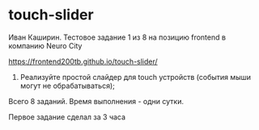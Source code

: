 # touch-slider

Иван Каширин. Тестовое задание 1 из 8 на позицию frontend в компанию Neuro City

https://frontend200tb.github.io/touch-slider/

1. Реализуйте простой слайдер для touch устройств (события мыши могут не обрабатываться);

Всего 8 заданий. Время выполнения - одни сутки.

Первое задание сделал за 3 часа
